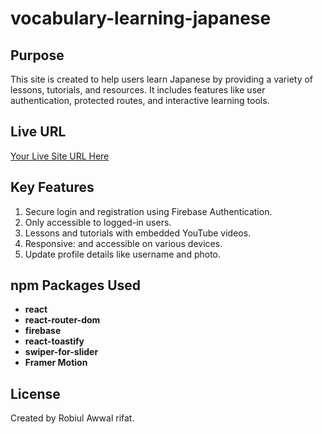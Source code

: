 # vocabulary-learning-japanese

## Purpose
This site is created to help users learn Japanese by providing a variety of lessons, tutorials, and resources. It includes features like user authentication, protected routes, and interactive learning tools.

## Live URL
[Your Live Site URL Here](https://vocabulary-learning-japanese.web.app/)

## Key Features
1. Secure login and registration using Firebase Authentication.
2. Only accessible to logged-in users.
3. Lessons and tutorials with embedded YouTube videos.
4. Responsive: and accessible on various devices.
5. Update profile details like username and photo.

## npm Packages Used
- **react**
- **react-router-dom**
- **firebase**
- **react-toastify**
- **swiper-for-slider**
- **Framer Motion**


## License
Created by Robiul Awwal rifat.

